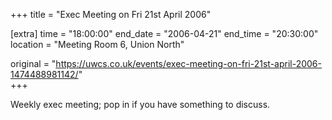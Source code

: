 +++
title = "Exec Meeting on Fri 21st April 2006"

[extra]
time = "18:00:00"
end_date = "2006-04-21"
end_time = "20:30:00"
location = "Meeting Room 6, Union North"

original = "https://uwcs.co.uk/events/exec-meeting-on-fri-21st-april-2006-1474488981142/"    
+++

Weekly exec meeting; pop in if you have something to discuss.

